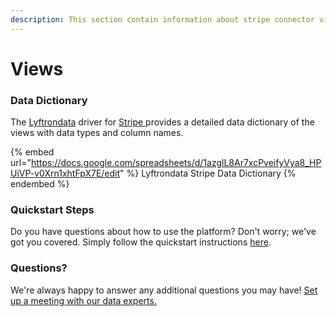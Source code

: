 ```yaml
---
description: This section contain information about stripe connector views information
---
```


# Views

### Data Dictionary

The [Lyftrondata](https://www.lyftrondata.com/) driver for [Stripe](https://www.lyftrondata.com/integration/commerce-analytics/stripe//)[ ](https://www.lyftrondata.com/integration/stripe/)provides a detailed data dictionary of the views with data types and column names.

{% embed url="https://docs.google.com/spreadsheets/d/1azglL8Ar7xcPveifyVya8_HPUiVP-v0Xrn1xhtFpX7E/edit" %}
Lyftrondata Stripe Data Dictionary
{% endembed %}

### Quickstart Steps

Do you have questions about how to use the platform? Don't worry; we've got you covered. Simply follow the quickstart instructions [here](../README.md).

### Questions? <a href="#questions" id="questions"></a>

We're always happy to answer any additional questions you may have! [Set up a meeting with our data experts.](https://www.lyftrondata.com/book-a-meeting/)


